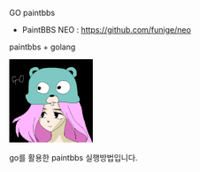 GO paintbbs

- PaintBBS NEO : https://github.com/funige/neo

paintbbs + golang

<img src="https://raw.githubusercontent.com/gamehon/go_paintbbs/master/gallery/3ecd5dfd97e34b57fc15990bb6bd813fd7965b24.png" width="30%" height="30%">

go를 활용한 paintbbs 실행방법입니다.